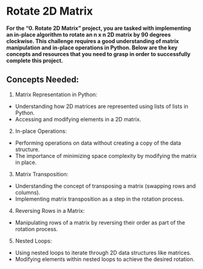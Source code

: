 # Rotate 2D Matrix 

**For the “0. Rotate 2D Matrix” project, you are tasked with implementing an in-place algorithm to rotate an n x n 2D matrix by 90 degrees clockwise. This challenge requires a good understanding of matrix manipulation and in-place operations in Python. Below are the key concepts and resources that you need to grasp in order to successfully complete this project.**

## Concepts Needed:
1. Matrix Representation in Python:
 - Understanding how 2D matrices are represented using lists of lists in Python.
 - Accessing and modifying elements in a 2D matrix.
2. In-place Operations:
 - Performing operations on data without creating a copy of the data structure.
 - The importance of minimizing space complexity by modifying the matrix in place.
3. Matrix Transposition:
 - Understanding the concept of transposing a matrix (swapping rows and columns).
 - Implementing matrix transposition as a step in the rotation process.
4. Reversing Rows in a Matrix:
 - Manipulating rows of a matrix by reversing their order as part of the rotation process.
5. Nested Loops:
 - Using nested loops to iterate through 2D data structures like matrices.
 - Modifying elements within nested loops to achieve the desired rotation.

